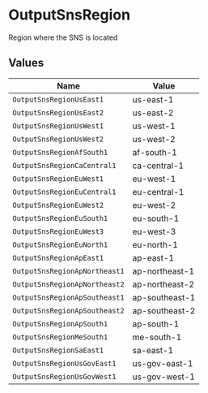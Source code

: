 # OutputSnsRegion

Region where the SNS is located


## Values

| Name                          | Value                         |
| ----------------------------- | ----------------------------- |
| `OutputSnsRegionUsEast1`      | us-east-1                     |
| `OutputSnsRegionUsEast2`      | us-east-2                     |
| `OutputSnsRegionUsWest1`      | us-west-1                     |
| `OutputSnsRegionUsWest2`      | us-west-2                     |
| `OutputSnsRegionAfSouth1`     | af-south-1                    |
| `OutputSnsRegionCaCentral1`   | ca-central-1                  |
| `OutputSnsRegionEuWest1`      | eu-west-1                     |
| `OutputSnsRegionEuCentral1`   | eu-central-1                  |
| `OutputSnsRegionEuWest2`      | eu-west-2                     |
| `OutputSnsRegionEuSouth1`     | eu-south-1                    |
| `OutputSnsRegionEuWest3`      | eu-west-3                     |
| `OutputSnsRegionEuNorth1`     | eu-north-1                    |
| `OutputSnsRegionApEast1`      | ap-east-1                     |
| `OutputSnsRegionApNortheast1` | ap-northeast-1                |
| `OutputSnsRegionApNortheast2` | ap-northeast-2                |
| `OutputSnsRegionApSoutheast1` | ap-southeast-1                |
| `OutputSnsRegionApSoutheast2` | ap-southeast-2                |
| `OutputSnsRegionApSouth1`     | ap-south-1                    |
| `OutputSnsRegionMeSouth1`     | me-south-1                    |
| `OutputSnsRegionSaEast1`      | sa-east-1                     |
| `OutputSnsRegionUsGovEast1`   | us-gov-east-1                 |
| `OutputSnsRegionUsGovWest1`   | us-gov-west-1                 |